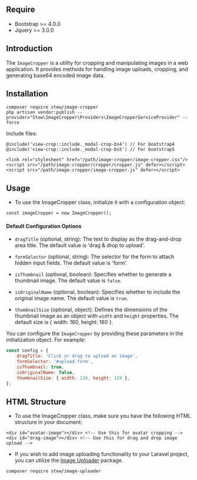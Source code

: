 ## Require

- Bootstrap >= 4.0.0
- Jquery >= 3.0.0

## Introduction
The `ImageCropper` is a utility for cropping and manipulating images in a web application. It provides methods for handling image uploads, cropping, and generating base64 encoded image data.

## Installation

```
composer require stew/image-cropper
php artisan vendor:publish --provider="Stew\ImageCropper\Providers\ImageCropperServiceProvider" --force
```
Include files:

```angular2html
@include('view-crop::include._modal-crop-bs4') // For bootstrap4
@include('view-crop::include._modal-crop-bs5') // For bootstrap5

<link rel="stylesheet" href="/path/image-cropper/image-cropper.css"/>
<script src="/path/image-cropper/cropper/cropper.js" defer></script>
<script src="/path/image-cropper/image-cropper.js" defer></script>
```

## Usage

- To use the ImageCropper class, initialize it with a configuration object:
```angular2html
const imageCropper = new ImageCropper();
```

#### Default Configuration Options

- `dragTitle` (optional, string): The text to display as the drag-and-drop area title. The default value is 'drag & drop to upload'.

- `formSelector` (optional, string): The selector for the form to attach hidden input fields. The default value is 'form'.

- `isThumbnail` (optional, boolean): Specifies whether to generate a thumbnail image. The default value is `false`.

- `isOriginalName` (optional, boolean): Specifies whether to include the original image name. The default value is `true`.

- `thumbnailSize` (optional, object): Defines the dimensions of the thumbnail image as an object with `width` and `height` properties. The default size is { width: 160, height: 160 }.

You can configure the `ImageCropper` by providing these parameters in the initialization object. For example:

```javascript
const config = {
    dragTitle: 'Click or drag to upload an image',
    formSelector: '#upload-form',
    isThumbnail: true,
    isOriginalName: false,
    thumbnailSize: { width: 120, height: 120 },
};
```

## HTML Structure
- To use the ImageCropper class, make sure you have the following HTML structure in your document:
```angular2html
<div id="avatar-image"></div> <!-- Use this for avatar cropping -->
<div id="drag-image"></div> <!-- Use this for drag and drop image upload -->
```

- If you wish to add image uploading functionality to your Laravel project, you can utilize the <a href="https://github.com/ninhnk/image-uploader">Image Uploader</a> package. 

```angular2html
composer require stew/image-uploader
```
